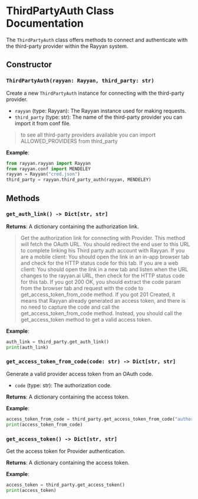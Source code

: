 # ThirdPartyAuth Class Documentation

The `ThirdPartyAuth` class offers methods to connect and authenticate with the third-party provider within the Rayyan system.

## Constructor

### `ThirdPartyAuth(rayyan: Rayyan, third_party: str)`

Create a new `ThirdPartyAuth` instance for connecting with the third-party provider.

- `rayyan` (type: Rayyan): The Rayyan instance used for making requests.
- `third_party` (type: str): The name of the third-party provider you can import it from conf file.
> to see all third-party providers available you can import ALLOWED_PROVIDERS from third_party

**Example**:

```python
from rayyan.rayyan import Rayyan
from rayyan.conf import MENDELEY
rayyan = Rayyan("cred.json")
third_party = rayyan.third_party_auth(rayyan, MENDELEY)
```

## Methods

### `get_auth_link() -> Dict[str, str]`

**Returns**: A dictionary containing the authorization link.

>Get the authorization link for connecting with Provider.
This method will fetch the OAuth URL. You should redirect the end user to this URL to complete linking his Third party auth account with Rayyan.
If you are a mobile client:
You should open the link in an in-app browser tab and check for the HTTP status code for this tab.
If you are a web client:
You should open the link in a new tab and listen when the URL changes to the rayyan.ai URL, then check for the HTTP status code for this tab.
If you got 200 OK, you should extract the code param from the browser tab and request with the code to get_access_token_from_code method.
If you got 201 Created, it means that Rayyan already generated an access token, and there is no need to capture the code and call the get_access_token_from_code method. Instead, you should call the get_access_token method to get a valid access token.

**Example**:

```python
auth_link = third_party.get_auth_link()
print(auth_link)
```

### `get_access_token_from_code(code: str) -> Dict[str, str]`

Generate a valid provider access token from an OAuth code.

- `code` (type: str): The authorization code.

**Returns**: A dictionary containing the access token.


**Example**:

```python
access_token_from_code = third_party.get_access_token_from_code("authorization_code_here")
print(access_token_from_code)
```

### `get_access_token() -> Dict[str, str]`

Get the access token for Provider authentication.

**Returns**: A dictionary containing the access token.

**Example**:

```python
access_token = third_party.get_access_token()
print(access_token)
```
